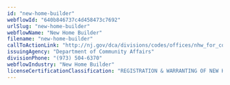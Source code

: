 ```yaml
---
id: "new-home-builder"
webflowId: "640b846737c4d458473c7692"
urlSlug: "new-home-builder"
webflowName: "New Home Builder"
filename: "new-home-builder"
callToActionLink: "http://nj.gov/dca/divisions/codes/offices/nhw_for_consumers.html"
issuingAgency: "Department of Community Affairs"
divisionPhone: "(973) 504-6370"
webflowIndustry: "New Home Builder"
licenseCertificationClassification: "REGISTRATION & WARRANTING OF NEW HOMES"
---
```

